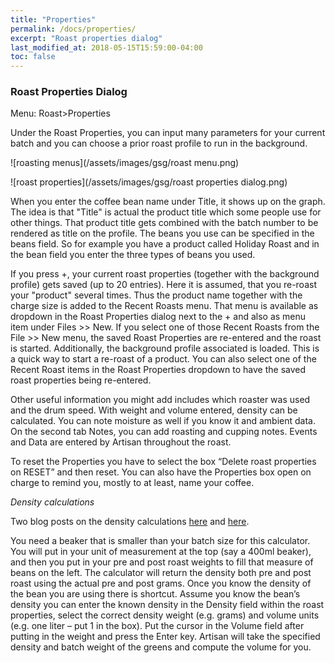 ```yaml
---
title: "Properties"
permalink: /docs/properties/
excerpt: "Roast properties dialog"
last_modified_at: 2018-05-15T15:59:00-04:00
toc: false
---
```

### Roast Properties Dialog

Menu: Roast>Properties

Under the Roast Properties, you can input many parameters for your current batch and you can choose a prior roast profile to run in the background.

![roasting menus](/assets/images/gsg/roast menu.png)

![roast properties](/assets/images/gsg/roast properties dialog.png)

When you enter the coffee bean name under Title, it shows up on the graph.  The idea is that "Title" is actual the product title which some people use for other things. That product title gets combined with the batch number to be rendered as title on the profile. The beans you use can be specified in the beans field.  So for example you have a product called Holiday Roast and in the bean field you enter the three types of beans you used.  

If you press +, your current roast properties (together with the background profile) gets saved (up to 20 entries). Here it is assumed, that you re-roast your "product" several times. Thus the product name together with the charge size is added to the Recent Roasts menu. That menu is available as dropdown in the Roast Properties dialog next to the + and also as menu item under Files >> New. If you select one of those Recent Roasts from the File >> New menu, the saved Roast Properties are re-entered and the roast is started. Additionally, the background profile associated is loaded. This is a quick way to start a re-roast of a product. You can also select one of the Recent Roast items in the Roast Properties dropdown to have the saved roast properties being re-entered.

Other useful information you might add includes which roaster was used and the drum speed.  With weight and volume entered, density can be calculated.  You can note moisture as well if you know it and ambient data.  On the second tab Notes, you can add roasting and cupping notes.  Events and Data are entered by Artisan throughout the roast.  

To reset the Properties you have to select the box “Delete roast properties on RESET” and then reset. You can also have the Properties box open on charge to remind you, mostly to at least, name your coffee.

*Density calculations*

Two blog posts on the density calculations [here](
https://artisan-roasterscope.blogspot.de/2014/11/batch-volume-and-bean-density.html) and [here](http://kostverlorenvaart.blogspot.nl/2014/12/lose-weight-gain-volume-about-coffee.html).

You need a beaker that is smaller than your batch size for this calculator.  You will put in your unit of measurement at the top (say a 400ml beaker), and then you put in your pre and post roast weights to fill that measure of beans on the left. The calculator will return the density both pre and post roast using the actual pre and post grams.   Once you know the density of the bean you are using there is shortcut. Assume you know the bean’s density you can enter the known density in the Density field within the roast properties, select the correct density weight (e.g. grams) and volume units (e.g. one liter – put 1 in the box).  Put the cursor in the Volume field after putting in the weight and press the Enter key. Artisan will take the specified density and batch weight of the greens and compute the volume for you.
